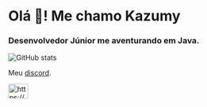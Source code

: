 <h1 align="left">Olá 👋! Me chamo Kazumy</h1>
<h3 align="left">Desenvolvedor Júnior me aventurando em Java.</h3>

![GitHub stats](https://github-readme-stats.vercel.app/api?username=Vinnih-1&count_private=true&show_icons=true&theme=dark)


Meu [discord](https://discord.gg/https://discord.gg/Rs4cwCbvnS).
<p align="left">
<a href="https://discord.gg/https://discord.gg/Rs4cwCbvnS" target="blank"><img align="center" src="https://cdn.jsdelivr.net/npm/simple-icons@3.0.1/icons/discord.svg" alt="https://discord.gg/Rs4cwCbvnS" height="30" width="40" /></a>
</p>
